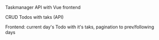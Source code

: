 Taskmanager API with Vue frontend

CRUD Todos with taks (API)

Frontend: current day's Todo with it's taks, pagination to prev/following days
